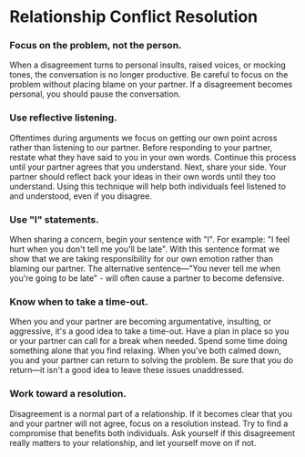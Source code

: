 # Relationship Conflict Resolution

### Focus on the problem, not the person.
When a disagreement turns to personal insults, raised voices, or mocking tones, the conversation is no longer productive. Be careful to focus on the problem without placing blame on your partner. If a disagreement becomes personal, you should pause the conversation.

### Use reflective listening.
Oftentimes during arguments we focus on getting our own point across rather than listening to our partner. Before responding to your partner, restate what they have said to you in your own words. Continue this process until your partner agrees that you understand. Next, share your side. Your partner should reflect back your ideas in their own words until they too understand. Using this technique will help both individuals feel listened to and understood, even if you disagree.

### Use "I" statements.
When sharing a concern, begin your sentence with "I". For example: "I feel hurt when you don't tell me you'll be late". With this sentence format we show that we are taking responsibility for our own emotion rather than blaming our partner. The alternative sentence—"You never tell me when you're going to be late" - will often cause a partner to become defensive.

### Know when to take a time-out.
When you and your partner are becoming argumentative, insulting, or aggressive, it's a good idea to take a time-out. Have a plan in place so you or your partner can call for a break when needed. Spend some time doing something alone that you find relaxing. When you've both calmed down, you and your partner can return to solving the problem. Be sure that you do return—it isn't a good idea to leave these issues unaddressed.

### Work toward a resolution.
Disagreement is a normal part of a relationship. If it becomes clear that you and your partner will not agree, focus on a resolution instead. Try to find a compromise that benefits both individuals. Ask yourself if this disagreement really matters to your relationship, and let yourself move on if not.
